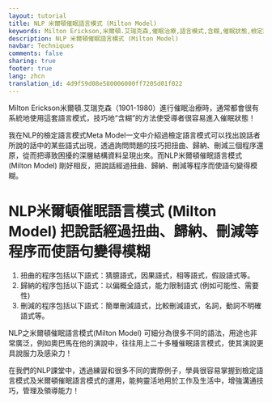 ```yaml
---
layout: tutorial
title: NLP 米爾頓催眠語言模式 (Milton Model)
keywords: Milton Erickson,米爾頓.艾瑞克森,催眠治療,語言模式,含糊,催眠狀態,檢定語言模式,Meta Model,NLP米爾頓催眠語言模式 ,Milton Model,扭曲,歸納,刪減,模糊,猜臆語式,因果語式,相等語式,假設語式,以偏概全語式,能力限制語式,簡單刪減語式,比較刪減語式,名詞不明確語式,動詞不明確語式,奧巴馬,Obama,演說技巧,說服力,感染力,溝通技巧,管理能力,領導能力
description: NLP 米爾頓催眠語言模式 (Milton Model)
navbar: Techniques
comments: false
sharing: true
footer: true
lang: zhcn
translation_id: 4d9f59d08e580006000ff7205d01f022
---
```


Milton Erickson米爾頓.艾瑞克森（1901-1980）進行催眠治療時，通常都會很有系統地使用這套語言模式，技巧地“含糊”的方法使受導者很容易進入催眠狀態！

我在NLP的檢定語言模式Meta Model一文中介紹過檢定語言模式可以找出說話者所說的話中的某些語式出現，透過詢問問題的技巧把扭曲、歸納、刪減三個程序還原，從而把導致困擾的深層結構資料呈現出來。而NLP米爾頓催眠語言模式 (Milton Model) 剛好相反，把說話經過扭曲、歸納、刪減等程序而使語句變得模糊。

# NLP米爾頓催眠語言模式 (Milton Model) 把說話經過扭曲、歸納、刪減等程序而使語句變得模糊

1. 扭曲的程序包括以下語式：猜臆語式，因果語式，相等語式，假設語式等。
2. 歸納的程序包括以下語式：以偏概全語式，能力限制語式 (例如可能性、需要性)
3. 刪減的程序包括以下語式：簡單刪減語式，比較刪減語式，名詞，動詞不明確語式等。

NLP之米爾頓催眠語言模式(Milton Model) 可細分為很多不同的語法，用途也非常廣泛，例如奧巴馬在他的演說中，往往用上二十多種催眠語言模式，使其演說更具說服力及感染力！

在我們的NLP課堂中，透過練習和很多不同的實際例子，學員很容易掌握到檢定語言模式及米爾頓催眠語言模式的運用，能夠靈活地用於工作及生活中，增強溝通技巧，管理及領導能力！
